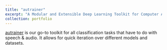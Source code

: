 ```yaml
---
title: "autrainer"
excerpt: "A Modular and Extensible Deep Learning Toolkit for Computer Audition Tasks. ([GitHub](https://github.com/autrainer/autrainer/)) <br/><img src='/images/logo_banner.png'>"
collection: portfolio
---
```


[autrainer](https://github.com/autrainer/autrainer/) is our go-to toolkit for all classification tasks that have to do with speech & audio. It allows for quick iteration over different models and datasets.
